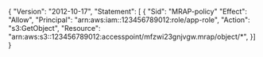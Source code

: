 {
    "Version": "2012-10-17",
    "Statement": [
    {
        "Sid": "MRAP-policy"
        "Effect": "Allow",
        "Principal": "arn:aws:iam::123456789012:role/app-role",
        "Action": "s3:GetObject",
        "Resource": "arn:aws:s3::123456789012:accesspoint/mfzwi23gnjvgw.mrap/object/*",
    }]
}